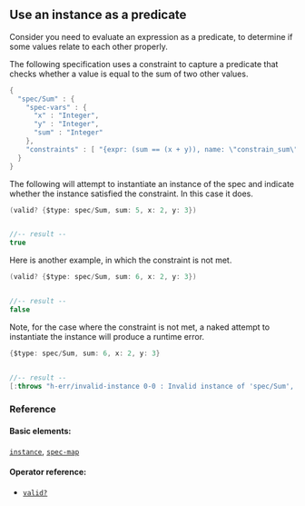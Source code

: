 <!---
  This markdown file was generated. Do not edit.
  -->

## Use an instance as a predicate

Consider you need to evaluate an expression as a predicate, to determine if some values relate to each other properly.

The following specification uses a constraint to capture a predicate that checks whether a value is equal to the sum of two other values.

```java
{
  "spec/Sum" : {
    "spec-vars" : {
      "x" : "Integer",
      "y" : "Integer",
      "sum" : "Integer"
    },
    "constraints" : [ "{expr: (sum == (x + y)), name: \"constrain_sum\"}" ]
  }
}
```

The following will attempt to instantiate an instance of the spec and indicate whether the instance satisfied the constraint. In this case it does.

```java
(valid? {$type: spec/Sum, sum: 5, x: 2, y: 3})


//-- result --
true
```

Here is another example, in which the constraint is not met.

```java
(valid? {$type: spec/Sum, sum: 6, x: 2, y: 3})


//-- result --
false
```

Note, for the case where the constraint is not met, a naked attempt to instantiate the instance will produce a runtime error.

```java
{$type: spec/Sum, sum: 6, x: 2, y: 3}


//-- result --
[:throws "h-err/invalid-instance 0-0 : Invalid instance of 'spec/Sum', violates constraints spec/Sum/constrain_sum"]
```

### Reference

#### Basic elements:

[`instance`](../halite_basic-syntax-reference-j.md#instance), [`spec-map`](../../halite_spec-syntax-reference.md)

#### Operator reference:

* [`valid?`](../halite_full-reference-j.md#valid_Q)


